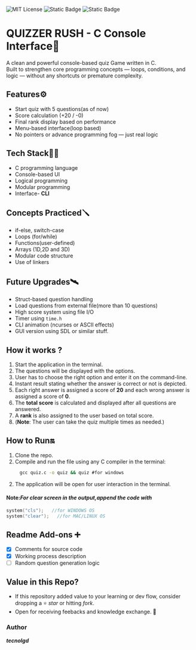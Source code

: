 ![MIT License](https://img.shields.io/github/license/tecnolgd/C-BASED-QUIZ-GAME-CLI?style=flat)
![Static Badge](https://img.shields.io/badge/tools-Open_Source-blue)
![Static Badge](https://img.shields.io/badge/interface-CLI-white)

# QUIZZER RUSH - C Console Interface🎯
A clean and powerful console-based quiz Game written in C.  
Built to strengthen core programming concepts — loops, conditions, and logic — without any shortcuts or premature complexity.

## Features⚙️
- Start quiz with 5 questions(as of now)
- Score calculation (+20 / -0)
- Final rank display based on performance
- Menu-based interface(loop based)
- No pointers or advance programming fog — just real logic

##  Tech Stack🚀🚀
- C programming language 
- Console-based UI
- Logical programming
- Modular programming
- Interface- **CLI**

##  Concepts Practiced🪛
- if-else, switch-case
- Loops (for/while)
- Functions(user-defined)
- Arrays (1D,2D and 3D)
- Modular code structure
- Use of linkers

## Future Upgrades🛰️
- Struct-based question handling
- Load questions from external file(more than 10 questions)
- High score system using file I/O
- Timer using `time.h`
- CLI animation (ncurses or ASCII effects)
- GUI version using SDL or similar stuff.

## How it works ?
1. Start the application in the terminal.
2. The questions will be displayed with the options.
3. User has to choose the right option and enter it on the command-line.
4. Instant result stating whether the answer is correct or not is depicted.
5. Each right answer is assigned a score of **20** and each wrong answer is assigned a score of **0**.
6. The **total score** is calculated and displayed after all questions are answered.
7. A **rank** is also assigned to the user based on total score.
8. (**Note**: The user can take the quiz multiple times as needed.)

## How to Run🔛
1) Clone the repo.
1) Compile and run the file using any C compiler in the terminal:
```cmd
     gcc quiz.c -o quiz && quiz #for windows
```
2) The application will be open for user interaction in the terminal.

#### Note:*For clear screen in the output,append the code with*
```c 
system("cls");   //for WINDOWS OS
system("clear");   //for MAC/LINUX OS  
```
## Readme Add-ons ➕️
- [x] Comments for source code
- [x] Working process description
- [ ] Random question generation logic
      
## Value in this Repo?
* If this repository added value to your learning or dev flow, consider dropping a ⭐ *star* or hitting *fork*.
* Open for receiving feebacks and knowledge exchange. 🚀

### Author
***tecnolgd***
